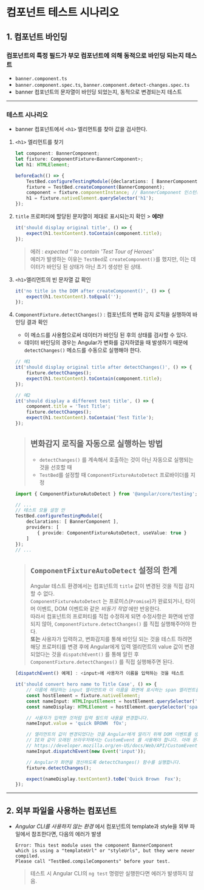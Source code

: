 # 컴포넌트 테스트 시나리오

## 1. 컴포넌트 바인딩
### 컴포넌트의 특정 필드가 부모 컴포넌트에 의해 동적으로 바인딩 되는지 테스트
- `banner.component.ts`
- `banner.component.spec.ts`, `banner.component.detect-changes.spec.ts`
- banner 컴포넌트의 문자열이 바인딩 되었는지, 동적으로 변경되는지 테스트

<hr/>

### 테스트 시나리오
- banner 컴포넌트에서 `<h1>` 엘리먼트를 찾아 값을 검사한다.
1. `<h1>` 엘리먼트를 찾기

    ```typescript
    let component: BannerComponent;
    let fixture: ComponentFixture<BannerComponent>;
    let h1: HTMLElement;

    beforeEach(() => {
        TestBed.configureTestingModule({declarations: [ BannerComponent ]});
        fixture = TestBed.createComponent(BannerComponent);
        component = fixture.componentInstance; // BannerComponent 인스턴스
        h1 = fixture.nativeElement.querySelector('h1');
    });
    ```
2. `title` 프로퍼티에 할당된 문자열이 제대로 표시되는지 확인 > **에러!**
    ```typescript
    it('should display original title', () => {
        expect(h1.textContent).toContain(component.title);
    });
    ```
    >에러 : _expected '' to contain 'Test Tour of Heroes'_   
    > 에러가 발생하는 이유는 `TestBed`로 `createComponent()`를 했지만, 이는 데이터가 바인딩 된 상태가 아닌 초기 생성만 된 상태.

3. `<h1>`엘리먼트의 빈 문자열 값 확인
    ```typescript
    it('no title in the DOM after createComponent()', () => {
        expect(h1.textContent).toEqual('');
    });
    ```

4. `ComponentFixture.detectChanges()` : 컴포넌트의 변화 감지 로직을 실행하여 바인딩 결과 확인   
    + 이 메소드를 사용함으로써 데이터가 바인딩 된 후의 상태를 검사할 수 있다.
    + 데이터 바인딩의 경우는 Angular가 변화를 감지하였을 때 발생하기 때문에 `detectChanges()` 메소드를 수동으로 실행해야 한다.
    ```typescript
    // 예1
    it('should display original title after detectChanges()', () => {
        fixture.detectChanges();
        expect(h1.textContent).toContain(component.title);
    });

    // 예2
    it('should display a different test title', () => {
        component.title = 'Test Title';
        fixture.detectChanges();
        expect(h1.textContent).toContain('Test Title');
    });
    ```
    
    > 변화감지 로직을 자동으로 실행하는 방법
    > ------------------------------------
    > - `detectChanges()` 를 계속해서 호출하는 것이 아닌 자동으로 실행되는 것을 선호할 때
    > - `TestBed`를 설정할 때 `ComponentFixtureAutoDetect` 프로바이더를 지정
    ```typescript
    import { ComponentFixtureAutoDetect } from '@angular/core/testing';

    // ...
    // 테스트 모듈 설정 안
    TestBed.configureTestingModule({
        declarations: [ BannerComponent ],
        providers: [
            { provide: ComponentFixtureAutoDetect, useValue: true }
        ]
    });
    // ...
    ```

    >`ComponentFixtureAutoDetect` 설정의 한계
    > ---------------------------------------
    > Angular 테스트 환경에서는 컴포넌트의 `title` 값이 변경된 것을 직접 감지할 수 없다.   
    > `ComponentFixtureAutoDetect` 는 프로미스(`Promise`)가 완료되거나, 타이머 이벤트, DOM 이벤트와 같은 _비동기 작업_ 에만 반응한다.   
    > 따라서 컴포넌트의 프로퍼티를 직접 수정하게 되면 수정사항은 화면에 반영되지 않아, `ComponentFixture.detectChanges()` 를 직접 실행해주어야 한다.   
    > __또는__ 사용자가 입력하고, 변화감지를 통해 바인딩 되는 것을 테스트 하려면 해당 프로퍼티를 변경 후에 Angular에게 입력 엘리먼트의 value 값이 변경되었다는 것을 `dispatchEvent()` 를 통해 알린 후 `ComponentFixture.detectChanges()` 를 직접 실행해주면 된다.   
    ```typescript
    [dispatchEvent() 예제] : <input>에 사용자가 이름을 입력하는 것을 테스트

    it('should convert hero name to Title Case', () => {
        // 이름에 해당하는 input 엘리먼트와 이 이름을 화면에 표시하는 span 엘리먼트를 DOM에서 참조합니다.
        const hostElement = fixture.nativeElement;
        const nameInput: HTMLInputElement = hostElement.querySelector('input');
        const nameDisplay: HTMLElement = hostElement.querySelector('span');

        // 사용자가 입력한 것처럼 입력 필드의 내용을 변경합니다.
        nameInput.value = 'quick BROWN  fOx';

        // 엘리먼트의 값이 변경되었다는 것을 Angular에게 알리기 위해 DOM 이벤트를 생성합니다.
        // IE와 같이 오래된 브라우저에서는 CustomEvent 를 사용해야 합니다. 아래 문서를 참고하세요.
        // https://developer.mozilla.org/en-US/docs/Web/API/CustomEvent/CustomEvent#Polyfill
        nameInput.dispatchEvent(new Event('input'));

        // Angular가 화면을 갱신하도록 detectChanges() 함수를 실행합니다.
        fixture.detectChanges();

        expect(nameDisplay.textContent).toBe('Quick Brown  Fox');
    });
    ```
<hr/>

## 2. 외부 파일을 사용하는 컴포넌트
- _Angular CLI를 사용하지 않는 환경_ 에서 컴포넌트의 template과 style을 외부 파일에서 참조한다면, 다음의 에러가 발생

    ```
    Error: This test module uses the component BannerComponent
    which is using a "templateUrl" or "styleUrls", but they were never compiled.
    Please call "TestBed.compileComponents" before your test.
    ```
    > 테스트 시 Angular CLI의 `ng test` 명령만 실행한다면 에러가 발생하지 않음.